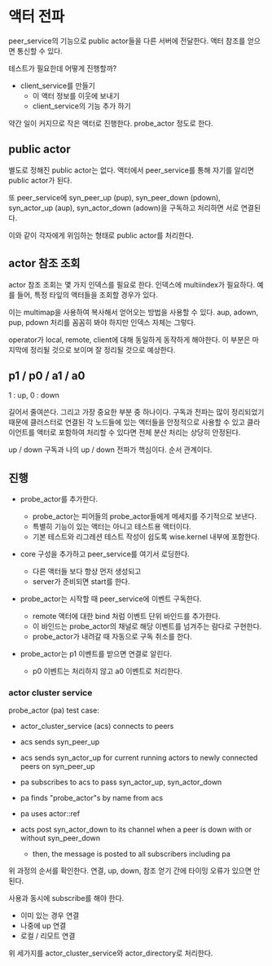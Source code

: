 # 액터 전파 

peer_service의 기능으로 public actor들을 다른 서버에 전달한다. 
액터 참조를 얻으면 통신할 수 있다. 

테스트가 필요한데 어떻게 진행할까? 

- client_service를 만들기 
  - 이 액터 정보를 이웃에 보내기 
  - client_service의 기능 추가 하기 

약간 일이 커지므로 작은 액터로 진행한다. probe_actor 정도로 한다. 


## public actor 

별도로 정해진 public actor는 없다. 액터에서 peer_service를 통해 
자기를 알리면 public actor가 된다. 

또 peer_service에 syn_peer_up (pup), syn_peer_down (pdown), syn_actor_up (aup), syn_actor_down (adown)을 구독하고 처리하면  서로 연결된다. 

이와 같이 각자에게 위임하는 형태로 public actor를 처리한다. 


## actor 참조 조회 

actor 참조 조회는 몇 가지 인덱스를 필요로 한다. 인덱스에 multiindex가 필요하다. 
예를 들어, 특정 타잎의 액터들을 조회할 경우가 있다. 

이는 multimap을 사용하여 복사해서 얻어오는 방법을 사용할 수 있다. 
aup, adown, pup, pdown 처리를 꼼꼼히 봐야 하지만 인덱스 자체는 그렇다. 

operator가 local, remote, client에 대해 동일하게 동작하게 해야한다. 
이 부분은 마지막에 정리될 것으로 보이며 잘 정리될 것으로 예상한다.

## p1 / p0 / a1 / a0

1 : up, 0 : down

길어서 줄여쓴다. 그리고 가장 중요한 부분 중 하나이다. 구독과 전파는 많이 정리되었기 때문에 
클러스터로 연결된 각 노드들에 있는 액터들을 안정적으로 사용할 수 있고 클라이언트를 액터로 포함하여 처리할 수 있다면 전체 분산 처리는 상당히 안정된다. 

up / down 구독과 나의 up / down 전파가 핵심이다. 순서 관계이다. 

## 진행 

- probe_actor를 추가한다. 
  - probe_actor는 피어들의 probe_actor들에게 메세지를 주기적으로 보낸다. 
  - 특별히 기능이 있는 액터는 아니고 테스트용 액터이다. 
  - 기본 테스트와 리그레션 테스트 작성이 쉽도록 wise.kernel 내부에 포함한다. 

- core 구성을 추가하고 peer_service를 여기서 로딩한다. 
  - 다른 액터들 보다 항상 먼저 생성되고 
  - server가 준비되면 start를 한다. 

- probe_actor는 시작할 때 peer_service에 이벤트 구독한다. 
  - remote 액터에 대한 bind 처럼 이벤트 단위 바인드를 추가한다. 
  - 이 바인드는 probe_actor의 채널로 해당 이벤트를 넘겨주는 람다로 구현한다. 
  - probe_actor가 내려갈 때 자동으로 구독 취소를 한다. 

- probe_actor는 p1 이벤트를 받으면 연결로 알린다.  
  - p0 이벤트는 처리하지 않고 a0 이벤트로 처리한다. 

### actor cluster service

probe_actor (pa) test case: 

- actor_cluster_service (acs) connects to peers
- acs sends syn_peer_up 
- acs sends syn_actor_up for current running actors to newly connected peers on syn_peer_up 

- pa subscribes to acs to pass syn_actor_up, syn_actor_down 
- pa finds "probe_actor"s by name from acs 
- pa uses actor::ref 

- acts post syn_actor_down to its channel when a peer is down with or without syn_peer_down 
  - then, the message is posted to all subscribers including pa 

위 과정의 순서를 확인한다. 연결, up, down, 참조 얻기 간에 타이밍 오류가 있으면 안 된다. 

사용과 동시에 subscribe를 해야 한다.  

- 이미 있는 경우 연결
- 나중에 up 연결
- 로컬 / 리모트 연결 

위 세가지를 actor_cluster_service와 actor_directory로 처리한다. 

